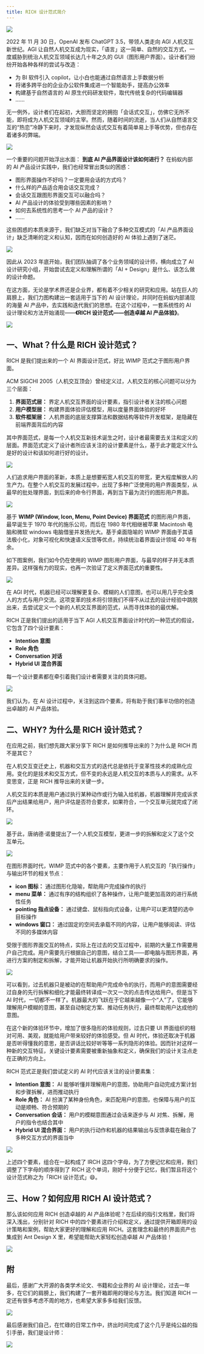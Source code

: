 ```yaml
---
title: RICH 设计范式简介
---
```


![](https://mdn.alipayobjects.com/huamei_iwk9zp/afts/img/A*48RLR41kwHIAAAAAAAAAAAAADgCCAQ/fmt.webp)

2022 年 11 月 30 日，OpenAI 发布 ChatGPT 3.5，带领人类走向 AGI 人机交互新世纪。AGI 让自然人机交互成为现实，「语言」这一简单、自然的交互方式，一度威胁到统治人机交互领域长达几十年之久的 GUI（图形用户界面）。设计者们纷纷开始各种各样的尝试与改造：

- 为 BI 软件引入 copilot，让小白也能通过自然语言上手数据分析
- 将诸多跨平台的企业办公软件集成进一个智能助手，提高办公效率
- 构建基于自然语言的 AI 原生代码研发软件，取代传统复杂的代码编辑器
- ……

无一例外，设计者们在起初，大胆而坚定的拥抱「会话式交互」，仿佛它无所不能，即将成为人机交互领域的主宰。然而，随着时间的流逝，当人们从自然语言交互的“热恋”冷静下来时，才发现纵然会话式交互有着简单易上手等优势，但也存在着诸多的弊端。

![](https://mdn.alipayobjects.com/huamei_iwk9zp/afts/img/A*RWo-R660OAoAAAAAAAAAAAAADgCCAQ/fmt.webp)

一个重要的问题开始浮出水面： **到底 AI 产品界面设计该如何进行？** 在蚂蚁内部的 AI 产品设计实践中，我们也经常冒出类似的困惑：

- 图形界面操作不好吗？一定要用会话的方式吗？
- 什么样的产品适合用会话交互完成？
- 会话交互跟图形界面交互可以融合吗？
- AI 产品设计的体验受到哪些因素的影响？
- 如何去系统性的思考一个 AI 产品的设计？
- ……

这些困惑的本质来源于，我们缺乏对当下融合了多种交互模式的「AI 产品界面设计」缺乏清晰的定义和认知，因而在如何创造好的 AI 体验上遇到了迷茫。

![](https://mdn.alipayobjects.com/huamei_iwk9zp/afts/img/A*5I5RRLM5N3kAAAAAAAAAAAAADgCCAQ/fmt.webp)

因此从 2023 年底开始，我们团队抽调了各个业务领域的设计师，横向成立了 AI 设计研究小组，开始尝试去定义和理解所谓的「AI + Design」是什么、该怎么做的设计命题。

在这方面，无论是学术界还是企业界，都有着不少相关的研究和应用。站在巨人的肩膀上，我们力图构建出一套适用于当下的 AI 设计理论，并同时在蚂蚁内部涌现的海量 AI 产品中，去实践和迭代我们的思想。在这个过程中，一套系统性的 AI 设计理论和方法开始涌现——**《RICH 设计范式——创造卓越 AI 产品体验》**。

![](https://mdn.alipayobjects.com/huamei_iwk9zp/afts/img/A*kMJkQLqIftsAAAAAAAAAAAAADgCCAQ/fmt.webp)

## 一、What？什么是 RICH 设计范式？

RICH 是我们提出来的一个 AI 界面设计范式，好比 WIMP 范式之于图形用户界面。

ACM SIGCHI 2005（人机交互顶会）曾经定义过，人机交互的核心问题可以分为三个层面：

1. **界面范式层：** 界定人机交互界面的设计要素，指引设计者关注的核心问题
2. **用户模型层：** 构建界面体验评估模型，用以度量界面体验的好坏
3. **软件框架层：** 人机界面的底层支撑算法和数据结构等软件开发框架，是隐藏在前端界面背后的内容

其中界面范式，是每一个人机交互新技术诞生之时，设计者最需要去关注和定义的层面。界面范式定义了设计者所应该关注的设计要素是什么，基于此才能定义什么是好的设计和该如何进行好的设计。

![](https://mdn.alipayobjects.com/huamei_iwk9zp/afts/img/A*g2WzS7qPuTcAAAAAAAAAAAAADgCCAQ/fmt.webp)

人们追求用户界面的革新，本质上是想要拓宽人机交互的带宽，更大程度解放人的生产力。在整个人机交互的发展过程中，出现了多种广泛使用的用户界面类型，从最早的批处理界面，到后来的命令行界面，再到当下最为流行的图形用户界面。

![](https://mdn.alipayobjects.com/huamei_iwk9zp/afts/img/A*cXCbRJO2Rl4AAAAAAAAAAAAADgCCAQ/fmt.webp)

基于 **WIMP (Window, Icon, Menu, Point Device) 界面范式** 的图形用户界面，最早诞生于 1970 年代的施乐公司，而后在 1980 年代相继被苹果 Macintosh 电脑和微软 windows 电脑借鉴并发扬光大。基于桌面隐喻的 WIMP 界面由于其语法极小化，对象可视化和快速语义反馈等优点，持续统治着界面设计领域 40 年有余。

如下图案例，我们如今仍在使用的 WIMP 图形用户界面，与最早的样子并无本质差异。这样强有力的现实，也再一次验证了定义界面范式的重要性。

![](https://mdn.alipayobjects.com/huamei_iwk9zp/afts/img/A*bSY2T5wecoEAAAAAAAAAAAAADgCCAQ/fmt.webp)

在 AGI 时代，机器已经可以理解更复杂、模糊的人们意图，也可以用几乎完全类人的方式与用户交流。这项变革的技术将引领我们不得不从过去的设计经验中跳脱出来，去尝试定义一个新的人机交互界面的范式，从而寻找体验的最优解。

RICH 正是我们提出的适用于当下 AGI 人机交互界面设计时代的一种范式的假设，它包含了四个设计要素：

- **Intention 意图**
- **Role 角色**
- **Conversation 对话**
- **Hybrid UI 混合界面**

每一个设计要素都在牵引着我们设计者需要关注的具体问题。

![](https://mdn.alipayobjects.com/huamei_iwk9zp/afts/img/A*6_m8SbyOmlYAAAAAAAAAAAAADgCCAQ/fmt.webp)

我们认为，在 AI 设计过程中，关注到这四个要素，将有助于我们事半功倍的创造出卓越的 AI 产品体验。

## 二、WHY? 为什么是 RICH 设计范式？

在应用之前，我们想先跟大家分享下 RICH 是如何推导出来的？为什么是 RICH 而不是其它？

在人机交互变迁史上，机器和交互方式的迭代总是依托于变革性技术的成熟化应用。变化的是技术和交互方式，但不变的永远是人机交互的本质与人的需求。从不变思变，正是 RICH 推导出来的关键一步。

人机交互的本质是用户通过执行某种动作或行为输入给机器，机器理解并完成诉求后产出结果给用户，用户评估是否符合要求，如果符合，一个交互单元就完成了闭环。

![](https://mdn.alipayobjects.com/huamei_iwk9zp/afts/img/A*bokiToyWY0QAAAAAAAAAAAAADgCCAQ/fmt.webp)

基于此，唐纳德·诺曼提出了一个人机交互模型，更进一步的拆解和定义了这个交互单元。

![](https://mdn.alipayobjects.com/huamei_iwk9zp/afts/img/A*KjCBRaG4PrkAAAAAAAAAAAAADgCCAQ/fmt.webp)

在图形界面时代，WIMP 范式中的各个要素，主要作用于人机交互的「执行操作」与输出环节的相关节点：

- **icon 图标：** 通过图形化隐喻，帮助用户完成操作的执行
- **menu 菜单：** 通过有序的结构组织了各种操作，让用户能更加高效的进行系统性任务
- **pointing 指点设备：** 通过键盘、鼠标指向式设备，让用户可以更清楚的选中目标操作
- **windows 窗口：** 通过固定的空间去承载不同的内容，让用户能够阅读、评估不同的多媒体内容

受限于图形界面交互的特点，实际上在过去的交互过程中，前期的大量工作需要用户自己完成。用户需要先行根据自己的意图，结合工具——即电脑与图形界面，再进行方案的制定和拆解，才能开始让机器开始执行所明确要求的操作。

![](https://mdn.alipayobjects.com/huamei_iwk9zp/afts/img/A*PvCFRqxBjscAAAAAAAAAAAAADgCCAQ/fmt.webp)

可以看到，过去机器只是被动的在帮助用户完成命令的执行，而用户的意图需要经过自身的先行拆解和细化才能最终转译成一次又一次的点击传达给用户。但是当下 AI 时代，一切都不一样了。机器最大的飞跃在于它越来越像一个“人”了，它能够理解用户模糊的意图，甚至自动制定方案、推动任务执行，最终帮助用户达成他的意图。

在这个新的体验环节中，增加了很多隐形的体验规则，过去只要 UI 界面组织的相对可用、美观，就能给用户带来较好的体验感受。但 AI 时代，体验还取决于机器是否听得懂我的意思，是否讲话比较好听等等一系列隐形的体验。因而针对这样一种新的交互特征，关键设计要素需要被重新抽象和定义，确保我们的设计关注点走在正确的方向上。

RICH 范式正是我们尝试定义的 AI 时代应该关注的设计要素集：

- **Intention 意图：** AI 能够听懂并理解用户的意图，协助用户自动完成方案计划和步骤拆解，进而推动执行
- **Role 角色：** AI 扮演了某种身份角色，来匹配用户的意图，也保障与用户的互动是顺畅、符合预期的
- **Conversation 会话：** 用户的模糊意图通过会话来逐步与 AI 对焦、拆解，用户的指令也结合其中
- **Hybrid UI 混合界面：** 用户的执行动作和机器的结果输出与反馈承载在融合了多种交互方式的界面当中

![](https://mdn.alipayobjects.com/huamei_iwk9zp/afts/img/A*0ZkdTZND-b8AAAAAAAAAAAAADgCCAQ/fmt.webp)

上述四个要素，组合在一起构成了 IRCH 这四个字母，为了方便记忆和应用，我们调整了下字母的顺序得到了 RICH 这个单词，刚好十分便于记忆，我们暂且将这个设计范式称之为「RICH 设计范式」😄。

## 三、How？如何应用 RICH AI 设计范式？

那么该如何应用 RICH 创造卓越的 AI 产品体验呢？在后续的指引文档里，我们将深入浅出，分别针对 RICH 中的四个要素进行介绍和定义，通过提供开箱即用的设计策略和案例，帮助大家更好的理解和应用 RICH。这套理念和最终的界面资产也集成到 Ant Design X 里，希望能帮助大家轻松创造卓越 AI 产品体验！

![](https://mdn.alipayobjects.com/huamei_iwk9zp/afts/img/A*0xUFQoMAhiIAAAAAAAAAAAAADgCCAQ/original)

## 附

最后，感谢广大开源的各类学术论文、书籍和企业界的 AI 设计理论，过去一年多，在它们的肩膀上，我们构建了一套开箱即用的理论与方法。我们知道 RICH 一定还有很多考虑不周的地方，也希望大家多多给我们反馈。

![](https://mdn.alipayobjects.com/huamei_iwk9zp/afts/img/A*tEwGRIqUGVQAAAAAAAAAAAAADgCCAQ/fmt.webp)

最后感谢我们自己，在忙碌的日常工作中，挤出时间完成了这个几乎是纯公益的指引手册，我们是设计师：

![](https://mdn.alipayobjects.com/huamei_iwk9zp/afts/img/A*h6ZdTq2Bur4AAAAAAAAAAAAADgCCAQ/fmt.webp)
